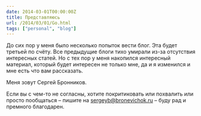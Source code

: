 ```yaml
---
date: 2014-03-01T00:00:00Z
title: Представляюсь
url: /2014/03/01/Go.html
tags: ["personal", "blog"]
---
```


До сих пор у меня было несколько попыток вести блог. Эта будет третьей по счёту.
Все предыдущие блоги тихо умирали из-за отсутствия интересных статей.
Но с тех пор у меня накопился интересный материал, который будет интересен не только мне,
да и я изменился и мне есть что вам рассказать.

Меня зовут Сергей Бронников.

Если вы с чем-то не согласны, хотите покритиковать или похвалить или просто пообщаться
– пишите на <sergeyb@bronevichok.ru> – буду рад и премного благодарен.
